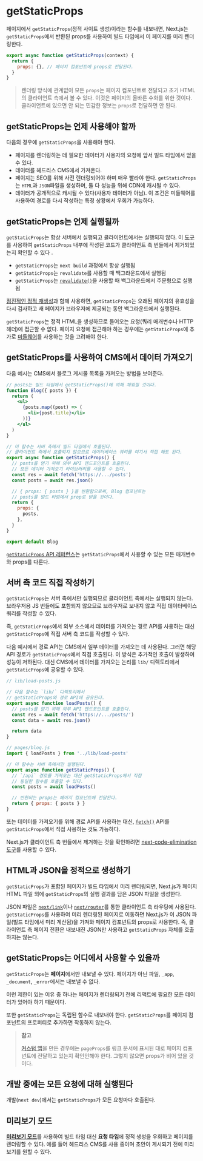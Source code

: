 # getStaticProps

페이지에서 `getStaticProps`(정적 사이트 생성)이라는 함수를 내보내면, Next.js는 `getStaticProps`에서 반환된 props를 사용하여 빌드 타임에서 이 페이지를 미리 렌더링한다.

```jsx
export async function getStaticProps(context) {
  return {
    props: {}, // 페이지 컴포넌트에 props로 전달된다.
  }
}
```

> 렌더링 방식에 관계없이 모든 `props`는 페이지 컴포넌트로 전달되고 초기 HTML의 클라이언트 측에서 볼 수 있다. 이것은 페이지의 올바른 수화를 위한 것이다. 클라이언트에 있으면 안 되는 민감한 정보는 `props`로 전달하면 안 된다.

## getStaticProps는 언제 사용해야 할까

다음의 경우에 `getStaticProps`을 사용해야 한다.

- 페이지를 렌더링하는 데 필요한 데이터가 사용자의 요청에 앞서 빌드 타임에서 얻을 수 있다.
- 데이터를 헤드리스 CMS에서 가져온다.
- 페이지는 SEO를 위해 사전 렌더링되어야 하며 매우 빨라야 한다. `getStaticProps`는 `HTML`과 `JSON`파일을 생성하며, 둘 다 성능을 위해 CDN에 캐시될 수 있다.
- 데이터가 공개적으로 캐시될 수 있다(사용자 테이터가 아님). 이 조건은 미들웨어를 사용하여 경로를 다시 작성하는 특정 상황에서 우회가 가능하다.

## getStaticProps는 언제 실행될까

`getStaticProps`는 항상 서버에서 실행되고 클라이언트에서는 실행되지 않다. 이 [도구](https://next-code-elimination.vercel.app/)를 사용하여 `getStaticProps` 내부에 작성된 코드가 클라이언트 측 번들에서 제거되었는지 확인할 수 있다 .

- `getStaticProps`는 `next build` 과정에서 항상 실행됨
- `getStaticProps`는 `revalidate`를 사용할 때 백그라운드에서 실행됨
- `getStaticProps`는 [`revalidate()`](https://nextjs.org/docs/basic-features/data-fetching/incremental-static-regeneration#on-demand-revalidation)을 사용할 때 백그라운드에서 주문형으로 실행됨

[점진적인 정적 재생성](https://nextjs.org/docs/basic-features/data-fetching/incremental-static-regeneration)과 함께 사용하면, `getStaticProps`는 오래된 페이지의 유효성을 다시 검사하고 새 페이지가 브라우저에 제공되는 동안 백그라운드에서 실행된다.

`getStaticProps`는 정적 HTML을 생성하므로 들어오는 요청(쿼리 매개변수나 HTTP 헤더)에 접근할 수 없다. 페이지 요청에 접근해야 하는 경우에는 `getStaticProps`에 추가로 [미들웨어](https://nextjs.org/docs/advanced-features/middleware)를 사용하는 것을 고려해야 한다.

## getStaticProps를 사용하여 CMS에서 데이터 가져오기

다음 예시는 CMS에서 블로그 게시물 목록을 가져오는 방법을 보여준다.

```jsx
// posts는 빌드 타임에서 getStaticProps()에 의해 채워질 것이다.
function Blog({ posts }) {
  return (
    <ul>
      {posts.map((post) => (
        <li>{post.title}</li>
      ))}
    </ul>
  )
}

// 이 함수는 서버 측에서 빌드 타임에서 호출된다.
// 클라이언트 측에서 호출되지 않으므로 데이터베이스 쿼리를 여기서 직접 해도 된다.
export async function getStaticProps() {
  // posts를 얻기 위해 외부 API 엔드포인트를 호출한다.
  // 모든 데이터 가져오기 라이브러리를 사용할 수 있다.
  const res = await fetch('https://.../posts')
  const posts = await res.json()

  // { props: { posts } }을 반환함으로써, Blog 컴포넌트는
  // posts를 빌드 타임에서 prop로 받을 것이다.
  return {
    props: {
      posts,
    },
  }
}

export default Blog
```

[`getStaticProps` API 레퍼런스](https://nextjs.org/docs/api-reference/data-fetching/get-static-props)는 `getStaticProps`에서 사용할 수 있는 모든 매개변수와 props를 다룬다.

## 서버 측 코드 직접 작성하기

`getStaticProps`는 서버 측에서만 실행되므로 클라이언트 측에서는 실행되지 않는다. 브라우저용 JS 번들에도 포함되지 않으므로 브라우저로 보내지 않고 직접 데이터베이스 쿼리를 작성할 수 있다.

즉, `getStaticProps`에서 외부 소스에서 데이터를 가져오는 경로 API를 사용하는 대신 `getStaticProps`에 직접 서버 측 코드를 작성할 수 있다.

다음 예시에서 경로 API는 CMS에서 일부 데이터를 가져오는 데 사용된다. 그러면 해당 API 경로가 `getStaticProps`에서 직접 호출된다. 이 방식은 추가적인 호출이 발생하여 성능이 저하된다. 대신 CMS에서 데이터를 가져오는 논리를 `lib/` 디렉토리에서 `getStaticProps`에 공유할 수 있다.

```jsx
// lib/load-posts.js

// 다음 함수는 `lib/` 디렉토리에서 
// getStaticProps와 경로 API에 공유된다.
export async function loadPosts() {
  // posts를 얻기 위해 외부 API 엔드포인트를 호출한다.
  const res = await fetch('https://.../posts/')
  const data = await res.json()

  return data
}

// pages/blog.js
import { loadPosts } from '../lib/load-posts'

// 이 함수는 서버 측에서만 실행된다.
export async function getStaticProps() {
  // `/api` 경로를 가져오는 대신 getStaticProps에서 직접
  // 동일한 함수를 호출할 수 있다.
  const posts = await loadPosts()

  // 반환되는 props는 페이지 컴포넌트에 전달된다.
  return { props: { posts } }
}
```

또는 데이터를 가져오기를 위해 경로 API를 사용하는 대신, [`fetch()`](https://developer.mozilla.org/en-US/docs/Web/API/Fetch_API) API를 `getStaticProps`에서 직접 사용하는 것도 가능하다.

Next.js가 클라이언트 측 번들에서 제거하는 것을 확인하려면 [next-code-elimination 도구](https://next-code-elimination.vercel.app/)를 사용할 수 있다.

## HTML과 JSON을 정적으로 생성하기

`getStaticProps`가 포함된 페이지가 빌드 타임에서 미리 렌더링되면, Next.js가 페이지 HTML 파일 외에 `getStaticProps`의 실행 결과를 담은 JSON 파일을 생성한다.

JSON 파일은 [`next/link`](https://nextjs.org/docs/api-reference/next/link)이나 [`next/router`](https://nextjs.org/docs/api-reference/next/router)를 통한 클라이언트 측 라우팅에 사용된다. `getStaticProps`를 사용하여 미리 렌더링된 페이지로 이동하면 Next.js가 이 JSON 파일(빌드 타임에서 미리 계산됨)을 가져와 페이지 컴포넌트의 props로 사용한다. 즉, 클라이언트 측 페이지 전환은 내보내진 JSON만 사용하고 `getStaticProps` 자체를 호출하지는 않는다.

## getStaticProps는 어디에서 사용할 수 있을까

`getStaticProps`는 **페이지**에서만 내보낼 수 있다. 페이지가 아닌 파일, `_app`, `_document`, `_error`에서는 내보낼 수 없다.

이런 제한이 있는 이유 중 하나는 페이지가 렌더링되기 전에 리액트에 필요한 모든 데이터가 있어야 하기 때문이다.

또한 `getStaticProps`는 독립된 함수로 내보내야 한다. `getStaticProps`를 페이지 컴포넌트의 프로퍼티로 추가하면 작동하지 않는다.

> **참고**
>
> [커스텀 앱](https://nextjs.org/docs/advanced-features/custom-app)을 만든 경우에는 `pageProps`를 링크 문서에 표시된 대로 페이지 컴포넌트에 전달하고 있는지 확인인해야 한다. 그렇지 않으면 props가 비어 있을 것이다.

## 개발 중에는 모든 요청에 대해 실행된다

개발(`next dev`)에서는 `getStaticProps`가 모든 요청마다 호출된다.

## 미리보기 모드

[**미리보기 모드**](https://nextjs.org/docs/advanced-features/preview-mode)를 사용하여 빌드 타임 대신 **요청 타임**에 정적 생성을 우회하고 페이지를 렌더링할 수 있다. 예를 들어 헤드리스 CMS를 사용 중이며 초안이 게시되기 전에 미리보기를 원할 수 있다.

